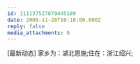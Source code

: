 ```yaml
---
id: 111137527879445189
date: 2009-11-28T10:18:00.000Z
reply: false
media_attachments: 0
---
```


[最新动态] 家乡为：湖北恩施;住在：浙江绍兴; ​​​​

